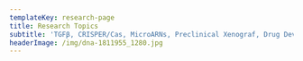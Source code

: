 ```yaml
---
templateKey: research-page
title: Research Topics
subtitle: 'TGFβ, CRISPER/Cas, MicroARNs, Preclinical Xenograf, Drug Development'
headerImage: /img/dna-1811955_1280.jpg
---
```


